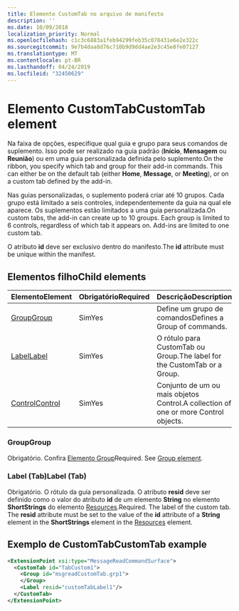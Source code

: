 ```yaml
---
title: Elemento CustomTab no arquivo de manifesto
description: ''
ms.date: 10/09/2018
localization_priority: Normal
ms.openlocfilehash: c1c3c6883a1feb94299feb35c078431e6e2e322c
ms.sourcegitcommit: 9e7b4daa8d76c710b9d9dd4ae2e3c45e8fe07127
ms.translationtype: MT
ms.contentlocale: pt-BR
ms.lasthandoff: 04/24/2019
ms.locfileid: "32450629"
---
```

# <a name="customtab-element"></a><span data-ttu-id="3b3d9-102">Elemento CustomTab</span><span class="sxs-lookup"><span data-stu-id="3b3d9-102">CustomTab element</span></span>

<span data-ttu-id="3b3d9-p101">Na faixa de opções, especifique qual guia e grupo para seus comandos de suplemento. Isso pode ser realizado na guia padrão (**Início**, **Mensagem** ou **Reunião**) ou em uma guia personalizada definida pelo suplemento.</span><span class="sxs-lookup"><span data-stu-id="3b3d9-p101">On the ribbon, you specify which tab and group for their add-in commands. This can either be on the default tab (either  **Home**,  **Message**, or  **Meeting**), or on a custom tab defined by the add-in.</span></span>

<span data-ttu-id="3b3d9-p102">Nas guias personalizadas, o suplemento poderá criar até 10 grupos. Cada grupo está limitado a seis controles, independentemente da guia na qual ele aparece. Os suplementos estão limitados a uma guia personalizada.</span><span class="sxs-lookup"><span data-stu-id="3b3d9-p102">On custom tabs, the add-in can create up to 10 groups. Each group is limited to 6 controls, regardless of which tab it appears on. Add-ins are limited to one custom tab.</span></span>

<span data-ttu-id="3b3d9-108">O atributo **id** deve ser exclusivo dentro do manifesto.</span><span class="sxs-lookup"><span data-stu-id="3b3d9-108">The  **id** attribute must be unique within the manifest.</span></span>

## <a name="child-elements"></a><span data-ttu-id="3b3d9-109">Elementos filho</span><span class="sxs-lookup"><span data-stu-id="3b3d9-109">Child elements</span></span>

|  <span data-ttu-id="3b3d9-110">Elemento</span><span class="sxs-lookup"><span data-stu-id="3b3d9-110">Element</span></span> |  <span data-ttu-id="3b3d9-111">Obrigatório</span><span class="sxs-lookup"><span data-stu-id="3b3d9-111">Required</span></span>  |  <span data-ttu-id="3b3d9-112">Descrição</span><span class="sxs-lookup"><span data-stu-id="3b3d9-112">Description</span></span>  |
|:-----|:-----|:-----|
|  [<span data-ttu-id="3b3d9-113">Group</span><span class="sxs-lookup"><span data-stu-id="3b3d9-113">Group</span></span>](group.md)      | <span data-ttu-id="3b3d9-114">Sim</span><span class="sxs-lookup"><span data-stu-id="3b3d9-114">Yes</span></span> |  <span data-ttu-id="3b3d9-115">Define um grupo de comandos</span><span class="sxs-lookup"><span data-stu-id="3b3d9-115">Defines a Group of commands.</span></span>  |
|  [<span data-ttu-id="3b3d9-116">Label</span><span class="sxs-lookup"><span data-stu-id="3b3d9-116">Label</span></span>](#label-tab)      | <span data-ttu-id="3b3d9-117">Sim</span><span class="sxs-lookup"><span data-stu-id="3b3d9-117">Yes</span></span> |  <span data-ttu-id="3b3d9-118">O rótulo para CustomTab ou Group.</span><span class="sxs-lookup"><span data-stu-id="3b3d9-118">The label for the CustomTab or a Group.</span></span>  |
|  [<span data-ttu-id="3b3d9-119">Control</span><span class="sxs-lookup"><span data-stu-id="3b3d9-119">Control</span></span>](control.md)    | <span data-ttu-id="3b3d9-120">Sim</span><span class="sxs-lookup"><span data-stu-id="3b3d9-120">Yes</span></span> |  <span data-ttu-id="3b3d9-121">Conjunto de um ou mais objetos Control.</span><span class="sxs-lookup"><span data-stu-id="3b3d9-121">A collection of one or more Control objects.</span></span>  |

### <a name="group"></a><span data-ttu-id="3b3d9-122">Group</span><span class="sxs-lookup"><span data-stu-id="3b3d9-122">Group</span></span>

<span data-ttu-id="3b3d9-p103">Obrigatório. Confira [Elemento Group](group.md)</span><span class="sxs-lookup"><span data-stu-id="3b3d9-p103">Required. See [Group element](group.md).</span></span>

### <a name="label-tab"></a><span data-ttu-id="3b3d9-125">Label (Tab)</span><span class="sxs-lookup"><span data-stu-id="3b3d9-125">Label (Tab)</span></span>

<span data-ttu-id="3b3d9-p104">Obrigatório. O rótulo da guia personalizada. O atributo **resid** deve ser definido como o valor do atributo **id** de um elemento **String** no elemento **ShortStrings** do elemento [Resources](resources.md).</span><span class="sxs-lookup"><span data-stu-id="3b3d9-p104">Required. The label of the custom tab. The  **resid** attribute must be set to the value of the **id** attribute of a **String** element in the **ShortStrings** element in the [Resources](resources.md) element.</span></span>


## <a name="customtab-example"></a><span data-ttu-id="3b3d9-128">Exemplo de CustomTab</span><span class="sxs-lookup"><span data-stu-id="3b3d9-128">CustomTab example</span></span>

```xml
<ExtensionPoint xsi:type="MessageReadCommandSurface">
  <CustomTab id="TabCustom1">
    <Group id="msgreadCustomTab.grp1">
    </Group>
    <Label resid="customTabLabel1"/>
  </CustomTab>
</ExtensionPoint>
```

